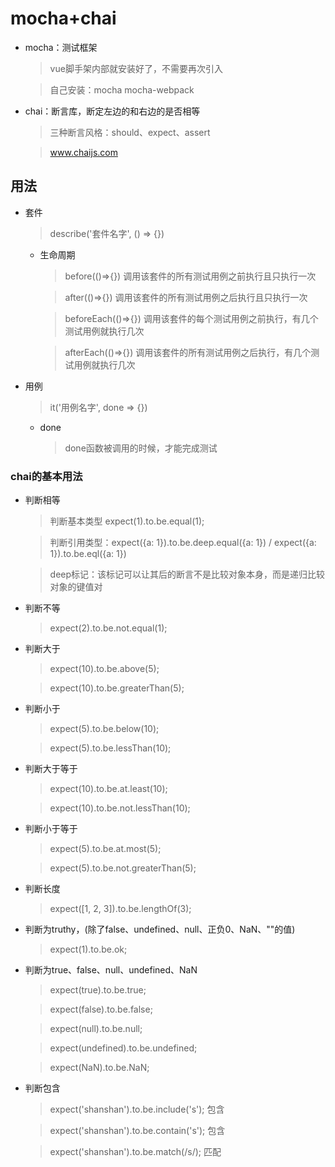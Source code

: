 # mocha+chai

- mocha：测试框架
  > vue脚手架内部就安装好了，不需要再次引入
  
  > 自己安装：mocha mocha-webpack

- chai：断言库，断定左边的和右边的是否相等
  > 三种断言风格：should、expect、assert
  
  > www.chaijs.com

## 用法

- 套件
  > describe('套件名字', () => {})
  - 生命周期
    > before(()=>{}) 调用该套件的所有测试用例之前执行且只执行一次

    > after(()=>{}) 调用该套件的所有测试用例之后执行且只执行一次

    > beforeEach(()=>{}) 调用该套件的每个测试用例之前执行，有几个测试用例就执行几次

    > afterEach(()=>{}) 调用该套件的所有测试用例之后执行，有几个测试用例就执行几次

- 用例
  > it('用例名字', done => {}) 
  - done 
    > done函数被调用的时候，才能完成测试

### chai的基本用法

* 判断相等
  > 判断基本类型 expect(1).to.be.equal(1); 

  > 判断引用类型：expect({a: 1}).to.be.deep.equal({a: 1})   /   expect({a: 1}).to.be.eql({a: 1}) 

  > deep标记：该标记可以让其后的断言不是比较对象本身，而是递归比较对象的键值对

* 判断不等
  > expect(2).to.be.not.equal(1);

* 判断大于
  > expect(10).to.be.above(5);

  > expect(10).to.be.greaterThan(5);


* 判断小于
  > expect(5).to.be.below(10);

  > expect(5).to.be.lessThan(10);

* 判断大于等于
  > expect(10).to.be.at.least(10);

  > expect(10).to.be.not.lessThan(10);

* 判断小于等于
  > expect(5).to.be.at.most(5);

  > expect(5).to.be.not.greaterThan(5);

* 判断长度
  > expect([1, 2, 3]).to.be.lengthOf(3);

* 判断为truthy，(除了false、undefined、null、正负0、NaN、""的值)
  > expect(1).to.be.ok;

* 判断为true、false、null、undefined、NaN
  > expect(true).to.be.true;

  > expect(false).to.be.false;

  > expect(null).to.be.null;

  > expect(undefined).to.be.undefined;

  > expect(NaN).to.be.NaN;

* 判断包含
  > expect('shanshan').to.be.include('s'); 包含

  > expect('shanshan').to.be.contain('s'); 包含

  > expect('shanshan').to.be.match(/s/); 匹配